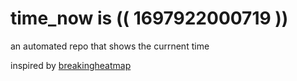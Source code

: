 # time_now is (( 1697922000719 ))

an automated repo that shows the currnent time

inspired by [breakingheatmap](https://github.com/breakingheatmap/breakingheatmap)